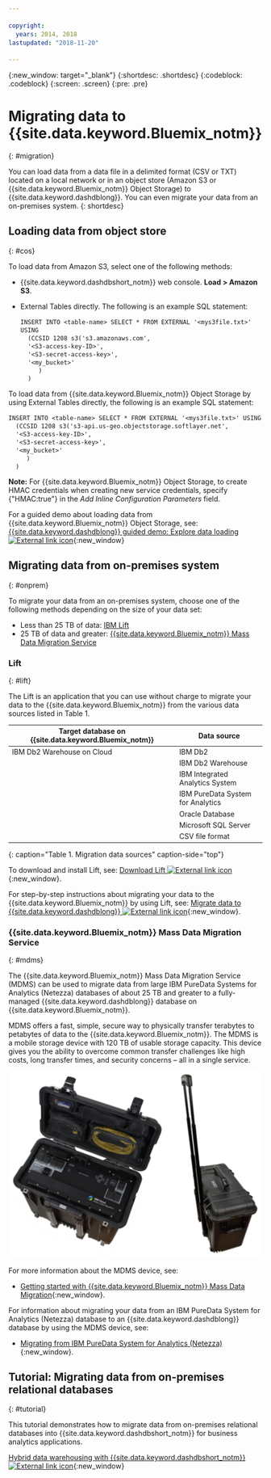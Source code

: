 ```yaml
---

copyright:
  years: 2014, 2018
lastupdated: "2018-11-20"

---
```


<!-- Attribute definitions --> 
{:new_window: target="_blank"}
{:shortdesc: .shortdesc}
{:codeblock: .codeblock}
{:screen: .screen}
{:pre: .pre}

# Migrating data to {{site.data.keyword.Bluemix_notm}}
{: #migration}

You can load data from a data file in a delimited format (CSV or TXT) located on a local network or in an object store (Amazon S3 or {{site.data.keyword.Bluemix_notm}} Object Storage) to {{site.data.keyword.dashdblong}}. You can even migrate your data from an on-premises system.
{: shortdesc}

## Loading data from object store
{: #cos}

To load data from Amazon S3, select one of the following methods:
  * {{site.data.keyword.dashdbshort_notm}} web console. **Load > Amazon S3**. 
  * External Tables directly. The following is an example SQL statement:

    ```
    INSERT INTO <table-name> SELECT * FROM EXTERNAL '<mys3file.txt>' USING
      (CCSID 1208 s3('s3.amazonaws.com', 
      '<S3-access-key-ID>',
      '<S3-secret-access-key>', 
      '<my_bucket>'
         )
      )      
    ```

To load data from {{site.data.keyword.Bluemix_notm}} Object Storage by using External Tables directly, the following is an example SQL statement:

```
INSERT INTO <table-name> SELECT * FROM EXTERNAL '<mys3file.txt>' USING
  (CCSID 1208 s3('s3-api.us-geo.objectstorage.softlayer.net', 
  '<S3-access-key-ID>',
  '<S3-secret-access-key>', 
  '<my_bucket>'
     )
  )      
```

**Note:** For {{site.data.keyword.Bluemix_notm}} Object Storage, to create HMAC credentials when creating new service credentials, specify {"HMAC:true"} in the *Add Inline Configuration Parameters* field.

For a guided demo about loading data from {{site.data.keyword.Bluemix_notm}} Object Storage, see: [{{site.data.keyword.dashdblong}} guided demo: Explore data loading ![External link icon](../../icons/launch-glyph.svg "External link icon")](https://www.ibm.com/cloud/garage/demo/try-db2-warehouse-cloud){:new_window}

## Migrating data from on-premises system
{: #onprem}

To migrate your data from an on-premises system, choose one of the following methods depending on the size of your data set:
* Less than 25 TB of data: [IBM Lift](#lift)
* 25 TB of data and greater: [{{site.data.keyword.Bluemix_notm}} Mass Data Migration Service](#mdms)

### Lift
{: #lift}

The Lift is an application that you can use without charge to migrate your data to the {{site.data.keyword.Bluemix_notm}} from the various data sources listed in Table 1. 

| Target database on {{site.data.keyword.Bluemix_notm}} | Data source |
|------------------------------|-------------|
| IBM Db2 Warehouse on Cloud   | IBM Db2 |
|                              | IBM Db2 Warehouse |
|                              | IBM Integrated Analytics System |
|                              | IBM PureData System for Analytics |
|                              | Oracle Database |
|                              | Microsoft SQL Server |
|                              | CSV file format |
{: caption="Table 1. Migration data sources" caption-side="top"}

To download and install Lift, see: [Download Lift ![External link icon](../../icons/launch-glyph.svg "External link icon")](https://lift.ng.bluemix.net/#download){:new_window}.

For step-by-step instructions about migrating your data to the {{site.data.keyword.Bluemix_notm}} by using Lift, see: [Migrate data to {{site.data.keyword.dashdblong}} ![External link icon](../../icons/launch-glyph.svg "External link icon")](https://lift.ng.bluemix.net/#docs){:new_window}.

### {{site.data.keyword.Bluemix_notm}} Mass Data Migration Service
{: #mdms}

The {{site.data.keyword.Bluemix_notm}} Mass Data Migration Service (MDMS) can be used to migrate data from large IBM PureData Systems for Analytics (Netezza) databases of about 25 TB and greater to a fully-managed {{site.data.keyword.dashdblong}} database on {{site.data.keyword.Bluemix_notm}}.

MDMS offers a fast, simple, secure way to physically transfer terabytes to petabytes of data to the {{site.data.keyword.Bluemix_notm}}. The MDMS is a mobile storage device with 120 TB of usable storage capacity. This device gives you the ability to overcome common transfer challenges like high costs, long transfer times, and security concerns – all in a single service.

![View of the Mass Data Migration Service device](images/mdms.svg)

For more information about the MDMS device, see: 
- [Getting started with {{site.data.keyword.Bluemix_notm}} Mass Data Migration](/docs/infrastructure/mass-data-migration/index.html#getting-started-with-ibm-cloud-mass-data-migration){:new_window}.

For information about migrating your data from an IBM PureData System for Analytics (Netezza) database to an {{site.data.keyword.dashdblong}} database by using the MDMS device, see: 
- [Migrating from IBM PureData System for Analytics (Netezza)](/docs/services/Db2whc/pda_db2whc_mdms.html){:new_window}.

## Tutorial: Migrating data from on-premises relational databases
{: #tutorial}

This tutorial demonstrates how to migrate data from on-premises relational databases into {{site.data.keyword.dashdbshort_notm}} for business analytics applications. 

[Hybrid data warehousing with {{site.data.keyword.dashdbshort_notm}} ![External link icon](../../icons/launch-glyph.svg "External link icon")](https://www.ibm.com/cloud/garage/tutorials/ibm-db2-warehouse-on-cloud/hybrid-data-warehousing-with-db-2-warehouse-on-cloud){:new_window}

